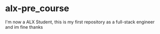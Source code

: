 # alx-pre_course
I'm now a ALX Student, this is my first repository as a full-stack engineer
and im fine thanks
